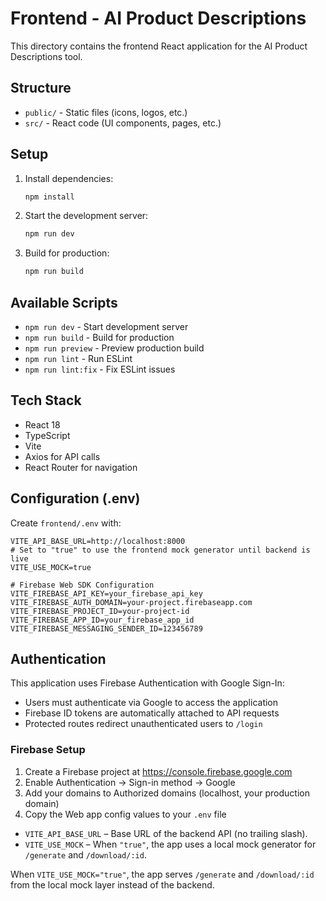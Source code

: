 # Frontend - AI Product Descriptions

This directory contains the frontend React application for the AI Product Descriptions tool.

## Structure

- `public/` - Static files (icons, logos, etc.)
- `src/` - React code (UI components, pages, etc.)

## Setup

1. Install dependencies:
   ```bash
   npm install
   ```

2. Start the development server:
   ```bash
   npm run dev
   ```

3. Build for production:
   ```bash
   npm run build
   ```

## Available Scripts

- `npm run dev` - Start development server
- `npm run build` - Build for production
- `npm run preview` - Preview production build
- `npm run lint` - Run ESLint
- `npm run lint:fix` - Fix ESLint issues

## Tech Stack

- React 18
- TypeScript
- Vite
- Axios for API calls
- React Router for navigation

## Configuration (.env)

Create `frontend/.env` with:

```
VITE_API_BASE_URL=http://localhost:8000
# Set to "true" to use the frontend mock generator until backend is live
VITE_USE_MOCK=true

# Firebase Web SDK Configuration
VITE_FIREBASE_API_KEY=your_firebase_api_key
VITE_FIREBASE_AUTH_DOMAIN=your-project.firebaseapp.com
VITE_FIREBASE_PROJECT_ID=your-project-id
VITE_FIREBASE_APP_ID=your_firebase_app_id
VITE_FIREBASE_MESSAGING_SENDER_ID=123456789
```

## Authentication

This application uses Firebase Authentication with Google Sign-In:

- Users must authenticate via Google to access the application
- Firebase ID tokens are automatically attached to API requests
- Protected routes redirect unauthenticated users to `/login`

### Firebase Setup

1. Create a Firebase project at https://console.firebase.google.com
2. Enable Authentication → Sign-in method → Google
3. Add your domains to Authorized domains (localhost, your production domain)
4. Copy the Web app config values to your `.env` file

- `VITE_API_BASE_URL` – Base URL of the backend API (no trailing slash).  
- `VITE_USE_MOCK` – When `"true"`, the app uses a local mock generator for `/generate` and `/download/:id`.

When `VITE_USE_MOCK="true"`, the app serves `/generate` and `/download/:id` from the local mock layer instead of the backend.
